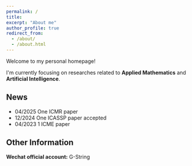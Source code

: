 ```yaml
---
permalink: /
title:
excerpt: "About me"
author_profile: true
redirect_from: 
  - /about/
  - /about.html
---
```


Welcome to my personal homepage!  

I'm currently focusing on researches related to **Applied Mathematics** and **Artificial Intelligence**.

## News
- 04/2025 One ICMR paper
- 12/2024 One ICASSP paper accepted 
- 04/2023 1 ICME paper

## Other Information
**Wechat official account:** G-String
